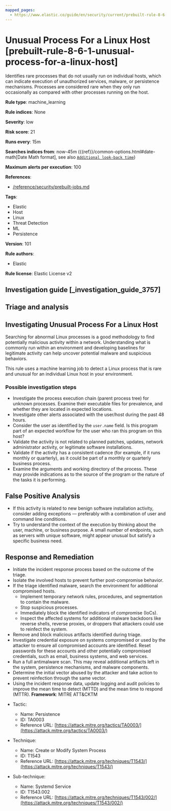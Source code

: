 ```yaml
---
mapped_pages:
  - https://www.elastic.co/guide/en/security/current/prebuilt-rule-8-6-1-unusual-process-for-a-linux-host.html
---
```


# Unusual Process For a Linux Host [prebuilt-rule-8-6-1-unusual-process-for-a-linux-host]

Identifies rare processes that do not usually run on individual hosts, which can indicate execution of unauthorized services, malware, or persistence mechanisms. Processes are considered rare when they only run occasionally as compared with other processes running on the host.

**Rule type**: machine_learning

**Rule indices**: None

**Severity**: low

**Risk score**: 21

**Runs every**: 15m

**Searches indices from**: now-45m ({{ref}}/common-options.html#date-math[Date Math format], see also [`Additional look-back time`](docs-content://solutions/security/detect-and-alert/create-detection-rule.md#rule-schedule))

**Maximum alerts per execution**: 100

**References**:

* [/reference/security/prebuilt-jobs.md](/reference/prebuilt-jobs.md)

**Tags**:

* Elastic
* Host
* Linux
* Threat Detection
* ML
* Persistence

**Version**: 101

**Rule authors**:

* Elastic

**Rule license**: Elastic License v2

## Investigation guide [_investigation_guide_3757]

## Triage and analysis

##  Investigating Unusual Process For a Linux Host

Searching for abnormal Linux processes is a good methodology to find potentially malicious activity within a network. Understanding what is commonly run within an environment and developing baselines for legitimate activity can help uncover potential malware and suspicious behaviors.

This rule uses a machine learning job to detect a Linux process that is rare and unusual for an individual Linux host in your environment.

### Possible investigation steps

- Investigate the process execution chain (parent process tree) for unknown processes. Examine their executable files for prevalence, and whether they are located in expected locations.
- Investigate other alerts associated with the user/host during the past 48 hours.
- Consider the user as identified by the `user.name` field. Is this program part of an expected workflow for the user who ran this program on this host?
- Validate the activity is not related to planned patches, updates, network administrator activity, or legitimate software installations.
- Validate if the activity has a consistent cadence (for example, if it runs monthly or quarterly), as it could be part of a monthly or quarterly business process.
- Examine the arguments and working directory of the process. These may provide indications as to the source of the program or the nature of the tasks it is performing.

## False Positive Analysis

- If this activity is related to new benign software installation activity, consider adding exceptions — preferably with a combination of user and command line conditions.
- Try to understand the context of the execution by thinking about the user, machine, or business purpose. A small number of endpoints, such as servers with unique software, might appear unusual but satisfy a specific business need.

## Response and Remediation

- Initiate the incident response process based on the outcome of the triage.
- Isolate the involved hosts to prevent further post-compromise behavior.
- If the triage identified malware, search the environment for additional compromised hosts.
  - Implement temporary network rules, procedures, and segmentation to contain the malware.
  - Stop suspicious processes.
  - Immediately block the identified indicators of compromise (IoCs).
  - Inspect the affected systems for additional malware backdoors like reverse shells, reverse proxies, or droppers that attackers could use to reinfect the system.
- Remove and block malicious artifacts identified during triage.
- Investigate credential exposure on systems compromised or used by the attacker to ensure all compromised accounts are identified. Reset passwords for these accounts and other potentially compromised credentials, such as email, business systems, and web services.
- Run a full antimalware scan. This may reveal additional artifacts left in the system, persistence mechanisms, and malware components.
- Determine the initial vector abused by the attacker and take action to prevent reinfection through the same vector.
- Using the incident response data, update logging and audit policies to improve the mean time to detect (MTTD) and the mean time to respond (MTTR).
**Framework**: MITRE ATT&CKTM

* Tactic:

    * Name: Persistence
    * ID: TA0003
    * Reference URL: [https://attack.mitre.org/tactics/TA0003/](https://attack.mitre.org/tactics/TA0003/)

* Technique:

    * Name: Create or Modify System Process
    * ID: T1543
    * Reference URL: [https://attack.mitre.org/techniques/T1543/](https://attack.mitre.org/techniques/T1543/)

* Sub-technique:

    * Name: Systemd Service
    * ID: T1543.002
    * Reference URL: [https://attack.mitre.org/techniques/T1543/002/](https://attack.mitre.org/techniques/T1543/002/)



